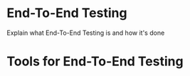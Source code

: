 # End-To-End Testing

Explain what End-To-End Testing is and how it's done

# Tools for End-To-End Testing
